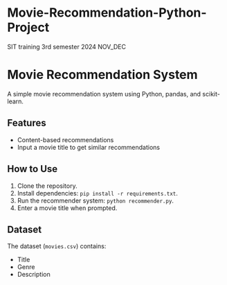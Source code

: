 # Movie-Recommendation-Python-Project
SIT training 3rd semester 2024 NOV_DEC

# Movie Recommendation System

A simple movie recommendation system using Python, pandas, and scikit-learn.

## Features
- Content-based recommendations
- Input a movie title to get similar recommendations

## How to Use
1. Clone the repository.
2. Install dependencies: `pip install -r requirements.txt`.
3. Run the recommender system: `python recommender.py`.
4. Enter a movie title when prompted.

## Dataset
The dataset (`movies.csv`) contains:
- Title
- Genre
- Description
